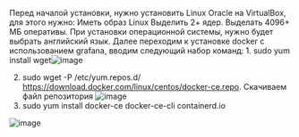 Перед началой установки, нужно установить Linux Oracle на VirtualBox, для этого нужно: Иметь образ Linux Выделить 2+ ядер. Выделать 4096+ МБ оперативы. При установки операционной системы, нужно будет выбрать английский язык. Далее переходим к установке docker с использованием grafana, вводим следующий набор команд: 1. sudo yum install wget![image](https://github.com/user-attachments/assets/9106cd09-1e19-42ae-ad36-7dbb71c9dec7)

2. sudo wget -P /etc/yum.repos.d/ https://download.docker.com/linux/centos/docker-ce.repo. Скачиваем файл репозитория ![image](https://github.com/user-attachments/assets/43f0f47b-e320-4bb5-95d3-169eef27c6d7)
3. sudo yum install docker-ce docker-ce-cli containerd.io

![image](https://github.com/user-attachments/assets/fc00cb6c-e4d5-42fc-9073-1b767999063a)


